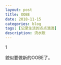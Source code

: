 ```yaml
---
layout: post
title: OOBE
date: 2018-11-15
categories: blog
tags: [记录生活的点点滴滴]
description: 流水账
---
```


1 

貌似要做新的OOBE了。





